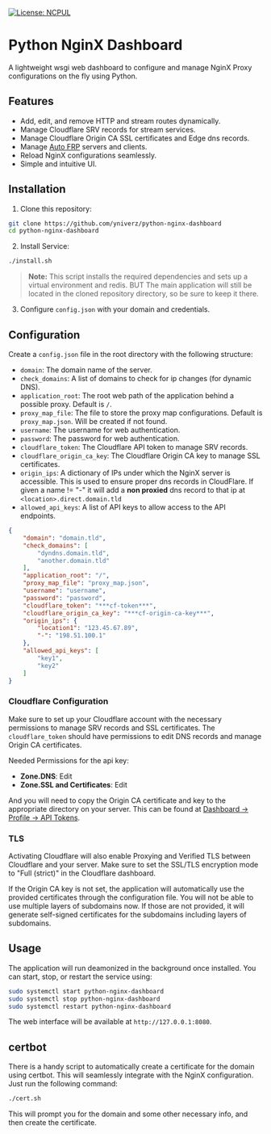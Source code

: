 [![License: NCPUL](https://img.shields.io/badge/license-NCPUL-blue.svg)](./LICENSE.md)

# Python NginX Dashboard

A lightweight wsgi web dashboard to configure and manage NginX Proxy configurations on the fly using Python.

## Features
- Add, edit, and remove HTTP and stream routes dynamically.
- Manage Cloudflare SRV records for stream services.
- Manage Cloudflare Origin CA SSL certificates and Edge dns records.
- Manage [Auto FRP](https://github.com/yniverz/auto-frp) servers and clients.
- Reload NginX configurations seamlessly.
- Simple and intuitive UI.

## Installation

1. Clone this repository:
```sh
git clone https://github.com/yniverz/python-nginx-dashboard
cd python-nginx-dashboard
```

2. Install Service:
```sh
./install.sh
```
>**Note:** This script installs the required dependencies and sets up a virtual environment and redis. BUT The main application will still be located in the cloned repository directory, so be sure to keep it there.

3. Configure `config.json` with your domain and credentials.

## Configuration

Create a `config.json` file in the root directory with the following structure:
- `domain`: The domain name of the server.
- `check_domains`: A list of domains to check for ip changes (for dynamic DNS).
- `application_root`: The root web path of the application behind a possible proxy. Default is `/`.
- `proxy_map_file`: The file to store the proxy map configurations. Default is `proxy_map.json`. Will be created if not found.
- `username`: The username for web authentication.
- `password`: The password for web authentication.
- `cloudflare_token`: The Cloudflare API token to manage SRV records.
- `cloudflare_origin_ca_key`: The Cloudflare Origin CA key to manage SSL certificates.
- `origin_ips`: A dictionary of IPs under which the NginX server is accessible. This is used to ensure proper dns records in CloudFlare. If given a name != "-" it will add a **non proxied** dns record to that ip at `<location>.direct.domain.tld`
- `allowed_api_keys`: A list of API keys to allow access to the API endpoints.

```json
{
    "domain": "domain.tld",
    "check_domains": [
        "dyndns.domain.tld",
        "another.domain.tld"
    ],
    "application_root": "/",
    "proxy_map_file": "proxy_map.json",
    "username": "username",
    "password": "password",
    "cloudflare_token": "***cf-token***",
    "cloudflare_origin_ca_key": "***cf-origin-ca-key***",
    "origin_ips": {
        "location1": "123.45.67.89",
        "-": "198.51.100.1"
    },
    "allowed_api_keys": [
        "key1",
        "key2"
    ]
}
```

### Cloudflare Configuration
Make sure to set up your Cloudflare account with the necessary permissions to manage SRV records and SSL certificates. The `cloudflare_token` should have permissions to edit DNS records and manage Origin CA certificates.

Needed Permissions for the api key:
- **Zone.DNS**: Edit
- **Zone.SSL and Certificates**: Edit

And you will need to copy the Origin CA certificate and key to the appropriate directory on your server. This can be found at [Dashboard -> Profile -> API Tokens](https://dash.cloudflare.com/profile/api-tokens).

### TLS
Activating Cloudflare will also enable Proxying and Verified TLS between Cloudflare and your server. Make sure to set the SSL/TLS encryption mode to "Full (strict)" in the Cloudflare dashboard.

If the Origin CA key is not set, the application will automatically use the provided certificates through the configuration file. You will not be able to use multiple layers of subdomains now.
 If those are not provided, it will generate self-signed certificates for the subdomains including layers of subdomains.

## Usage

The application will run deamonized in the background once installed. You can start, stop, or restart the service using:
```sh
sudo systemctl start python-nginx-dashboard
sudo systemctl stop python-nginx-dashboard
sudo systemctl restart python-nginx-dashboard
```

The web interface will be available at `http://127.0.0.1:8080`.


## certbot

There is a handy script to automatically create a certificate for the domain using certbot. This will seamlessly integrate with the NginX configuration. Just run the following command:
```sh
./cert.sh
```
This will prompt you for the domain and some other necessary info, and then create the certificate.